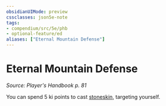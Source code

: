 ```yaml
---
obsidianUIMode: preview
cssclasses: json5e-note
tags:
- compendium/src/5e/phb
- optional-feature/ed
aliases: ["Eternal Mountain Defense"]
---
```

# Eternal Mountain Defense
*Source: Player's Handbook p. 81* 

You can spend 5 ki points to cast [stoneskin](../../spells/stoneskin.md#), targeting yourself.